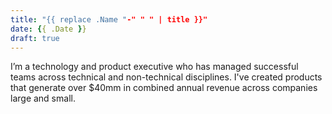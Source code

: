 ```yaml
---
title: "{{ replace .Name "-" " " | title }}"
date: {{ .Date }}
draft: true
---
```


I’m a technology and product executive who has managed successful teams across technical and non-technical disciplines. I've created products that generate over $40mm in combined annual revenue across companies large and small.
